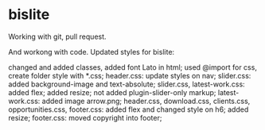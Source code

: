 # bislite

Working with git, pull request.

And workong with code.
Updated styles for bislite:

changed and added classes, added font Lato in html;
used @import for css, create folder style with *.css;
header.css:
update styles on nav;
slider.css:
added background-image and text-absolute;
slider.css, latest-work.css:
added flex; added resize; not added plugin-slider-only markup;
latest-work.css:
added image arrow.png;
header.css, download.css, clients.css, opportunities.css, footer.css:
added flex and changed style on h6; added resize;
footer.css:
moved copyright into footer;
